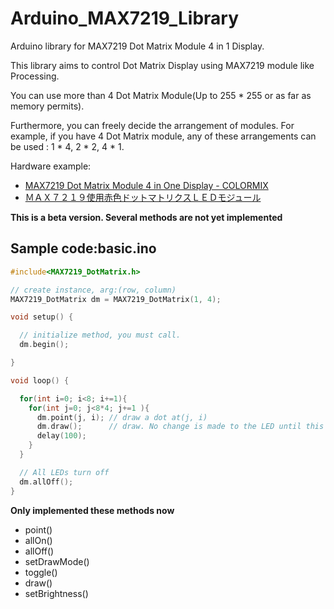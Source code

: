 # Arduino_MAX7219_Library

Arduino library for MAX7219 Dot Matrix Module 4 in 1 Display.

This library aims to control Dot Matrix Display using MAX7219 module like Processing.

You can use more than 4 Dot Matrix Module(Up to 255 * 255 or as far as memory permits).

Furthermore, you can freely decide the arrangement of modules.
For example, if you have 4 Dot Matrix module, any of these arrangements can be used : 1 * 4, 2 * 2, 4 * 1.

Hardware example:

* [MAX7219 Dot Matrix Module 4 in One Display - COLORMIX](https://www.gearbest.com/other-accessories/pp_1257191.html?wid=1433363)
* [ＭＡＸ７２１９使用赤色ドットマトリクスＬＥＤモジュール](http://akizukidenshi.com/catalog/g/gM-09984/)

**This is a beta version. Several methods are not yet implemented**

## Sample code:basic.ino

``` C++
#include<MAX7219_DotMatrix.h>

// create instance, arg:(row, column)
MAX7219_DotMatrix dm = MAX7219_DotMatrix(1, 4);

void setup() {

  // initialize method, you must call.
  dm.begin();

}

void loop() {

  for(int i=0; i<8; i+=1){
    for(int j=0; j<8*4; j+=1 ){
      dm.point(j, i); // draw a dot at(j, i)
      dm.draw();      // draw. No change is made to the LED until this method is called.
      delay(100);
    }
  }

  // All LEDs turn off
  dm.allOff();
}

```

**Only implemented these methods now**

* point()
* allOn()
* allOff()
* setDrawMode()
* toggle()
* draw()
* setBrightness()
